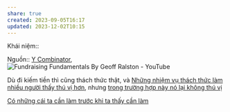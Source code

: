 ```yaml
---
share: true
created: 2023-09-05T16:17
updated: 2023-12-02T10:15
---
```


Khái niệm:: 

Nguồn:: [Y Combinator](../../%CE%9E%20Ngu%E1%BB%93n/Y%20Combinator.md), ![Fundraising Fundamentals By Geoff Ralston - YouTube](https://youtu.be/gcevHkNGrWQ?si=0vfYRK-e8NwRu1kd&t=375)

Dù đi kiếm tiền thì cũng thách thức thật, và [Những nhiệm vụ thách thức làm nhiều người thấy thú vị hơn](../../Kinh%20t%E1%BA%BF%20h%E1%BB%8Dc%20v%C3%A0%20ch%E1%BB%A7%20ngh%C4%A9a%20t%C3%A2n%20t%E1%BB%B1%20do.%20T%C3%A2m%20l%C3%BD%20h%E1%BB%8Dc%20qu%E1%BA%A3n%20l%C3%BD%20v%C3%A0%20lao%20%C4%91%E1%BB%99ng/T%C3%A2m%20l%C3%BD%20h%E1%BB%8Dc%20qu%E1%BA%A3n%20l%C3%BD%20v%C3%A0%20lao%20%C4%91%E1%BB%99ng/K%E1%BB%B9%20n%C4%83ng,%20%C4%91%E1%BB%99ng%20l%E1%BB%B1c/Nh%E1%BB%AFng%20nhi%E1%BB%87m%20v%E1%BB%A5%20th%C3%A1ch%20th%E1%BB%A9c%20l%C3%A0m%20nhi%E1%BB%81u%20ng%C6%B0%E1%BB%9Di%20th%E1%BA%A5y%20th%C3%BA%20v%E1%BB%8B%20h%C6%A1n.md), nhưng [trong trường hợp này nó lại không thú vị](../../Kinh%20t%E1%BA%BF%20h%E1%BB%8Dc%20v%C3%A0%20ch%E1%BB%A7%20ngh%C4%A9a%20t%C3%A2n%20t%E1%BB%B1%20do.%20T%C3%A2m%20l%C3%BD%20h%E1%BB%8Dc%20qu%E1%BA%A3n%20l%C3%BD%20v%C3%A0%20lao%20%C4%91%E1%BB%99ng/T%C3%A2m%20l%C3%BD%20h%E1%BB%8Dc%20qu%E1%BA%A3n%20l%C3%BD%20v%C3%A0%20lao%20%C4%91%E1%BB%99ng/K%E1%BB%B9%20n%C4%83ng,%20%C4%91%E1%BB%99ng%20l%E1%BB%B1c/Nh%E1%BB%AFng%20th%E1%BB%A9%20kh%E1%BA%A9n%20c%E1%BA%A5p%20th%C6%B0%E1%BB%9Dng%20kh%C3%B4ng%20ph%E1%BA%A3i%20l%C3%A0%20nh%E1%BB%AFng%20th%E1%BB%A9%20th%C3%BA%20v%E1%BB%8B.md)

[Có những cái ta cần làm trước khi ta thấy cần làm](./C%C3%B3%20nh%E1%BB%AFng%20c%C3%A1i%20ta%20c%E1%BA%A7n%20l%C3%A0m%20tr%C6%B0%E1%BB%9Bc%20khi%20ta%20th%E1%BA%A5y%20c%E1%BA%A7n%20l%C3%A0m.md)